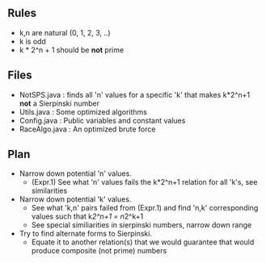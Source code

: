 ## Rules
- k,n are natural (0, 1, 2, 3, ..)
- k is odd
- k * 2^n + 1 should be **not** prime

## Files
- NotSPS.java : finds all 'n' values for a specific 'k' that makes k*2^n+1 **not** a Sierpinski number
- Utils.java : Some optimized algorithms
- Config.java : Public variables and constant values
- RaceAlgo.java : An optimized brute force

## Plan
- Narrow down potential 'n' values.
  - (Expr.1) See what 'n' values fails the k*2^n+1 relation for all 'k's, see similarities
- Narrow down potential 'k' values.
  - See what 'k,n' pairs failed from (Expr.1) and find 'n,k' corresponding values such that k*2^n+1 = n*2^k+1
  - See special similiarities in sierpinski numbers, narrow down range
- Try to find alternate forms to Sierpinski.
  - Equate it to another relation(s) that we would guarantee that would produce composite (not prime) numbers
